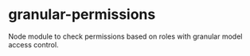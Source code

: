 # granular-permissions
Node module to check permissions based on roles with granular model access control.

